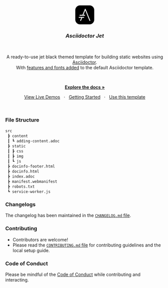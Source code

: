 
<br>

<p align="center"><img width ="12%" src="./src/static/img/icon-512.png"></p>

<i><h3 align="center">Asciidoctor Jet</h3></i>

<br>

<p align="center">
  A ready-to-use jet black themed template for building static websites using <a href="https://asciidoctor.org">Asciidoctor</a>. 
  <br>
  With <a href="https://harshkapadia2.github.io/asciidoctor-jet/#_features">features and fonts added</a> to the default Asciidoctor template.
</p>

<br>

<p align="center">
  <b><a href="https://harshkapadia2.github.io/asciidoctor-jet">Explore the docs »</a></b>
</p>
<p align="center">
  <a href="https://harshkapadia2.github.io/asciidoctor-jet/#_live_demos">View Live Demos</a>
    &nbsp; · &nbsp; 
  <a href="https://harshkapadia2.github.io/asciidoctor-jet/#_getting_started">Getting Started</a>
    &nbsp; · &nbsp; 
  <a href="https://github.com/HarshKapadia2/asciidoctor-jet/generate">Use this template</a>
  
</p>

<br>

### File Structure

```
src
 ┣ content
 ┃ ┗ adding-content.adoc
 ┣ static
 ┃ ┣ css
 ┃ ┣ img
 ┃ ┗ js
 ┣ docinfo-footer.html
 ┣ docinfo.html
 ┣ index.adoc
 ┣ manifest.webmanifest
 ┣ robots.txt
 ┗ service-worker.js
```

### Changelogs

The changelog has been maintained in the [`CHANGELOG.md` file](CHANGELOG.md).

### Contributing

-   Contributors are welcome!
-   Please read the [`CONTRIBUTING.md` file](CONTRIBUTING.md) for contributing guidelines and the local setup guide.

### Code of Conduct

Please be mindful of the [Code of Conduct](CODE_OF_CONDUCT.md) while contributing and interacting.
